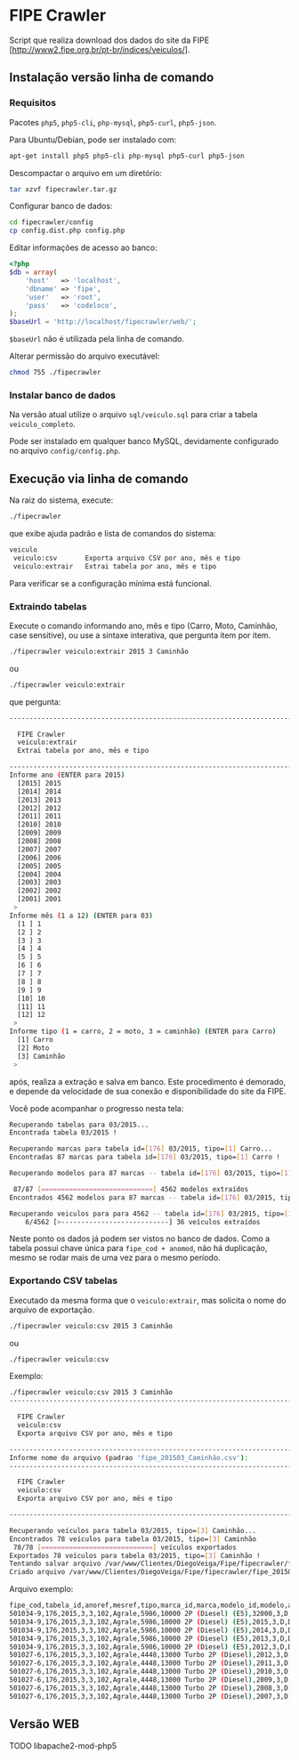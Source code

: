# FIPE Crawler

Script que realiza download dos dados do site da FIPE [http://www2.fipe.org.br/pt-br/indices/veiculos/].

## Instalação versão linha de comando

### Requisitos

Pacotes `php5`, `php5-cli`, `php-mysql`, `php5-curl`, `php5-json`.

Para Ubuntu/Debian, pode ser instalado com:

~~~bash
apt-get install php5 php5-cli php-mysql php5-curl php5-json
~~~

Descompactar o arquivo em um diretório:

~~~bash
tar xzvf fipecrawler.tar.gz
~~~

Configurar banco de dados:

~~~bash
cd fipecrawler/config
cp config.dist.php config.php
~~~

Editar informações de acesso ao banco:

~~~php
<?php
$db = array(
    'host'   => 'localhost',
    'dbname' => 'fipe',
    'user'   => 'root',
    'pass'   => 'codeloco',
);
$baseUrl = 'http://localhost/fipecrawler/web/';
~~~

`$baseUrl` não é utilizada pela linha de comando.

Alterar permissão do arquivo executável:

~~~bash
chmod 755 ./fipecrawler
~~~

### Instalar banco de dados

Na versão atual utilize o arquivo `sql/veiculo.sql` para criar a tabela `veiculo_completo`.

Pode ser instalado em qualquer banco MySQL, devidamente configurado no arquivo `config/config.php`.

## Execução via linha de comando

Na raiz do sistema, execute:

~~~bash
./fipecrawler
~~~

que exibe ajuda padrão e lista de comandos do sistema:

~~~bash
veiculo
 veiculo:csv       Exporta arquivo CSV por ano, mês e tipo
 veiculo:extrair   Extrai tabela por ano, mês e tipo
~~~

Para verificar se a configuração mínima está funcional.

### Extraindo tabelas

Execute o comando informando ano, mês e tipo (Carro, Moto, Caminhão, case sensitive),
ou use a sintaxe interativa, que pergunta item por item.

~~~bash
./fipecrawler veiculo:extrair 2015 3 Caminhão
~~~

ou

~~~bash
./fipecrawler veiculo:extrair
~~~

que pergunta:

~~~bash
--------------------------------------------------------------------------------

  FIPE Crawler
  veiculo:extrair
  Extrai tabela por ano, mês e tipo

--------------------------------------------------------------------------------
Informe ano (ENTER para 2015)
  [2015] 2015
  [2014] 2014
  [2013] 2013
  [2012] 2012
  [2011] 2011
  [2010] 2010
  [2009] 2009
  [2008] 2008
  [2007] 2007
  [2006] 2006
  [2005] 2005
  [2004] 2004
  [2003] 2003
  [2002] 2002
  [2001] 2001
 >
Informe mês (1 a 12) (ENTER para 03)
  [1 ] 1
  [2 ] 2
  [3 ] 3
  [4 ] 4
  [5 ] 5
  [6 ] 6
  [7 ] 7
  [8 ] 8
  [9 ] 9
  [10] 10
  [11] 11
  [12] 12
 >
Informe tipo (1 = carro, 2 = moto, 3 = caminhão) (ENTER para Carro)
  [1] Carro
  [2] Moto
  [3] Caminhão
 >
~~~

após, realiza a extração e salva em banco. Este procedimento é demorado, e depende da
velocidade de sua conexão e disponibilidade do site da FIPE.

Você pode acompanhar o progresso nesta tela:

~~~bash
Recuperando tabelas para 03/2015...
Encontrada tabela 03/2015 !

Recuperando marcas para tabela id=[176] 03/2015, tipo=[1] Carro...
Encontradas 87 marcas para tabela id=[176] 03/2015, tipo=[1] Carro !

Recuperando modelos para 87 marcas -- tabela id=[176] 03/2015, tipo=[1] Carro...

 87/87 [============================] 4562 modelos extraídos
Encontrados 4562 modelos para 87 marcas -- tabela id=[176] 03/2015, tipo=[1] Carro !

Recuperando veiculos para para 4562 -- tabela id=[176] 03/2015, tipo=[1] Carro...
    6/4562 [>---------------------------] 36 veículos extraídos
~~~

Neste ponto os dados já podem ser vistos no banco de dados. Como a tabela
possui chave única para `fipe_cod + anomod`, não há duplicação, mesmo se rodar
mais de uma vez para o mesmo período.

### Exportando CSV tabelas

Executado da mesma forma que o `veiculo:extrair`, mas solicita o nome do arquivo de exportação.

~~~bash
./fipecrawler veiculo:csv 2015 3 Caminhão
~~~

ou

~~~bash
./fipecrawler veiculo:csv
~~~

Exemplo:

~~~bash
./fipecrawler veiculo:csv 2015 3 Caminhão
--------------------------------------------------------------------------------

  FIPE Crawler
  veiculo:csv
  Exporta arquivo CSV por ano, mês e tipo

--------------------------------------------------------------------------------
Informe nome do arquivo (padrao 'fipe_201503_Caminhão.csv'):
--------------------------------------------------------------------------------

  FIPE Crawler
  veiculo:csv
  Exporta arquivo CSV por ano, mês e tipo

--------------------------------------------------------------------------------

Recuperando veículos para tabela 03/2015, tipo=[3] Caminhão...
Encontrados 78 veículos para tabela 03/2015, tipo=[3] Caminhão
 78/78 [============================] veículos exportados
Exportados 78 veículos para tabela 03/2015, tipo=[3] Caminhão !
Tentando salvar arquivo /var/www/Clientes/DiegoVeiga/Fipe/fipecrawler/fipe_201503_Caminhão.csv...
Criado arquivo /var/www/Clientes/DiegoVeiga/Fipe/fipecrawler/fipe_201503_Caminhão.csv !

~~~

Arquivo exemplo:

~~~bash
fipe_cod,tabela_id,anoref,mesref,tipo,marca_id,marca,modelo_id,modelo,anomod,comb_cod,comb_sigla,comb,valor
501034-9,176,2015,3,3,102,Agrale,5986,10000 2P (Diesel) (E5),32000,3,D,Diesel,134625
501034-9,176,2015,3,3,102,Agrale,5986,10000 2P (Diesel) (E5),2015,3,D,Diesel,119985
501034-9,176,2015,3,3,102,Agrale,5986,10000 2P (Diesel) (E5),2014,3,D,Diesel,115125
501034-9,176,2015,3,3,102,Agrale,5986,10000 2P (Diesel) (E5),2013,3,D,Diesel,109087
501034-9,176,2015,3,3,102,Agrale,5986,10000 2P (Diesel) (E5),2012,3,D,Diesel,102992
501027-6,176,2015,3,3,102,Agrale,4448,13000 Turbo 2P (Diesel),2012,3,D,Diesel,104763
501027-6,176,2015,3,3,102,Agrale,4448,13000 Turbo 2P (Diesel),2011,3,D,Diesel,97221
501027-6,176,2015,3,3,102,Agrale,4448,13000 Turbo 2P (Diesel),2010,3,D,Diesel,88952
501027-6,176,2015,3,3,102,Agrale,4448,13000 Turbo 2P (Diesel),2009,3,D,Diesel,82993
501027-6,176,2015,3,3,102,Agrale,4448,13000 Turbo 2P (Diesel),2008,3,D,Diesel,79413
501027-6,176,2015,3,3,102,Agrale,4448,13000 Turbo 2P (Diesel),2007,3,D,Diesel,72479
~~~

## Versão WEB

TODO
libapache2-mod-php5